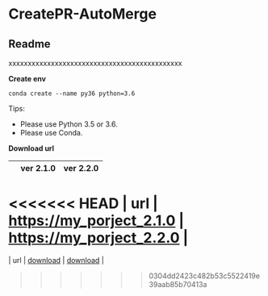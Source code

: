 # CreatePR-AutoMerge

## **Readme**
xxxxxxxxxxxxxxxxxxxxxxxxxxxxxxxxxxxxxxxxxxxxx

**Create env**
```
conda create --name py36 python=3.6
```

Tips:
* Please use Python 3.5 or 3.6.
* Please use Conda.


**Download url**

|           | ver 2.1.0 | ver 2.2.0 |
| :-------: | :---------: | :--------------------------: |
<<<<<<< HEAD
| url | https://my_porject_2.1.0 | https://my_porject_2.2.0 |
=======
| url | [download](https://my_porject_2.3.4) | [download](https://my_porject_2.3.4) |
>>>>>>> 0304dd2423c482b53c5522419e39aab85b70413a
